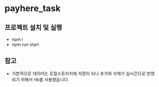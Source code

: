 # payhere_task

## 프로젝트 설치 및 실행
- npm i 
- npm run start

## 참고
- 기본적으로 데이터는 로컬스토리지에 저장이 되나 추가와 삭제가 실시간으로 반영되기 위해서 rtk를 사용했습니다.
